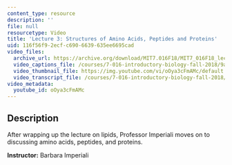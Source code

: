 ```yaml
---
content_type: resource
description: ''
file: null
resourcetype: Video
title: 'Lecture 3: Structures of Amino Acids, Peptides and Proteins'
uid: 116f56f9-2ecf-c690-6639-635ee6695cad
video_files:
  archive_url: https://archive.org/download/MIT7.016F18/MIT7_016F18_lec03_300k.mp4
  video_captions_file: /courses/7-016-introductory-biology-fall-2018/9a6f8392cb215d7682ef773105423902_oOya3cFmAMc.vtt
  video_thumbnail_file: https://img.youtube.com/vi/oOya3cFmAMc/default.jpg
  video_transcript_file: /courses/7-016-introductory-biology-fall-2018/31819fb252d757cd3019ff9659035baf_oOya3cFmAMc.pdf
video_metadata:
  youtube_id: oOya3cFmAMc
---
```


Description
-----------

After wrapping up the lecture on lipids, Professor Imperiali moves on to discussing amino acids, peptides, and proteins.

**Instructor:** Barbara Imperiali